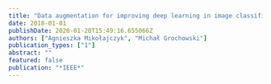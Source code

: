 ```yaml
---
title: "Data augmentation for improving deep learning in image classification problem"
date: 2018-01-01
publishDate: 2020-01-20T15:49:16.655066Z
authors: ["Agnieszka Mikołajczyk", "Michał Grochowski"]
publication_types: ["1"]
abstract: ""
featured: false
publication: "*IEEE*"
---
```


